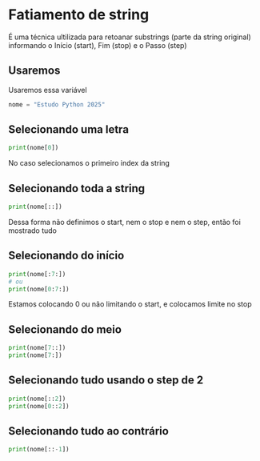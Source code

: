 # **Fatiamento de string**

É uma técnica ultilizada para retoanar substrings (parte da string original) informando o Início (start), Fim (stop) e o Passo (step)

## Usaremos

Usaremos essa variável

```py
nome = "Estudo Python 2025"
```

## Selecionando uma letra

```py
print(nome[0])
```

No caso selecionamos o primeiro index da string

## Selecionando toda a string

```py
print(nome[::])
```

Dessa forma não definimos o start, nem o stop e nem o step, então foi mostrado tudo

## Selecionando do início

```py
print(nome[:7:])
# ou
print(nome[0:7:])
```

Estamos colocando 0 ou não limitando o start, e colocamos limite no stop

## Selecionando do meio

```py
print(nome[7::])
print(nome[7:])
```

## Selecionando tudo usando o step de 2

```py
print(nome[::2])
print(nome[0::2])
```

## Selecionando tudo ao contrário

```py
print(nome[::-1])
```
